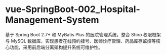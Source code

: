 # vue-SpringBoot-002_Hospital-Management-System
基于 Spring Boot 2.7+ 和 MyBatis Plus 的医院管理系统，整合 Shiro 权限框架与 MySQL 数据库，实现患者在线预约挂号、医师诊疗管理、药品库存监控等核心功能，采用前后端分离架构提升系统可维护性。
